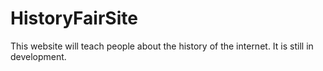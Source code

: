 # HistoryFairSite
This website will teach people about the history of the internet. It is still in development.
